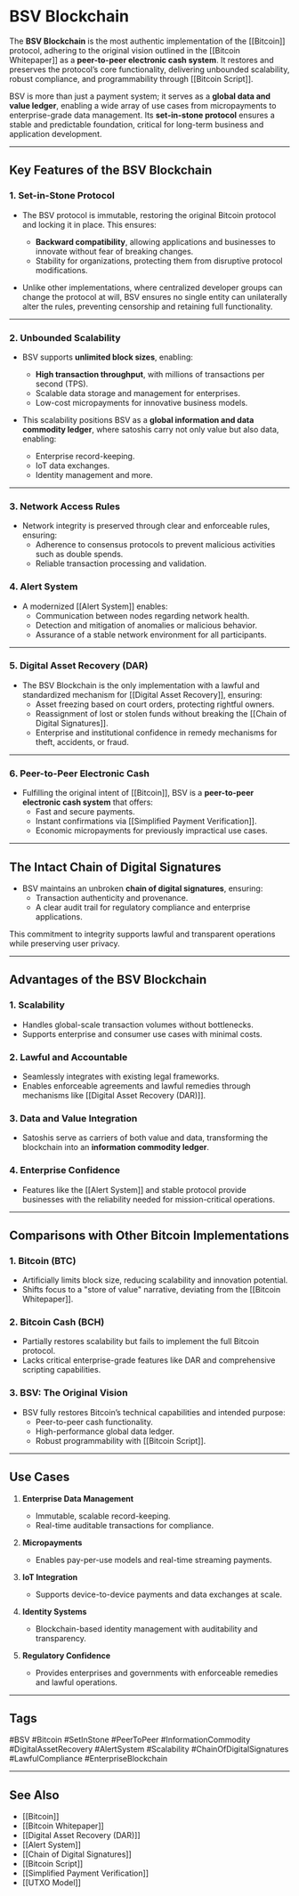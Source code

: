 # BSV Blockchain

The **BSV Blockchain** is the most authentic implementation of the [[Bitcoin]] protocol, adhering to the original vision outlined in the [[Bitcoin Whitepaper]] as a **peer-to-peer electronic cash system**. It restores and preserves the protocol’s core functionality, delivering unbounded scalability, robust compliance, and programmability through [[Bitcoin Script]]. 

BSV is more than just a payment system; it serves as a **global data and value ledger**, enabling a wide array of use cases from micropayments to enterprise-grade data management. Its **set-in-stone protocol** ensures a stable and predictable foundation, critical for long-term business and application development.

---

## Key Features of the BSV Blockchain

### 1. **Set-in-Stone Protocol**
- The BSV protocol is immutable, restoring the original Bitcoin protocol and locking it in place. This ensures:
  - **Backward compatibility**, allowing applications and businesses to innovate without fear of breaking changes.
  - Stability for organizations, protecting them from disruptive protocol modifications.

- Unlike other implementations, where centralized developer groups can change the protocol at will, BSV ensures no single entity can unilaterally alter the rules, preventing censorship and retaining full functionality.

---

### 2. **Unbounded Scalability**
- BSV supports **unlimited block sizes**, enabling:
  - **High transaction throughput**, with millions of transactions per second (TPS).
  - Scalable data storage and management for enterprises.
  - Low-cost micropayments for innovative business models.

- This scalability positions BSV as a **global information and data commodity ledger**, where satoshis carry not only value but also data, enabling:
  - Enterprise record-keeping.
  - IoT data exchanges.
  - Identity management and more.

---

### 3. **Network Access Rules**
- Network integrity is preserved through clear and enforceable rules, ensuring:
  - Adherence to consensus protocols to prevent malicious activities such as double spends.
  - Reliable transaction processing and validation.

### 4. **Alert System**
- A modernized [[Alert System]] enables:
  - Communication between nodes regarding network health.
  - Detection and mitigation of anomalies or malicious behavior.
  - Assurance of a stable network environment for all participants.

---

### 5. **Digital Asset Recovery (DAR)**
- The BSV Blockchain is the only implementation with a lawful and standardized mechanism for [[Digital Asset Recovery]], ensuring:
  - Asset freezing based on court orders, protecting rightful owners.
  - Reassignment of lost or stolen funds without breaking the [[Chain of Digital Signatures]].
  - Enterprise and institutional confidence in remedy mechanisms for theft, accidents, or fraud.

---

### 6. **Peer-to-Peer Electronic Cash**
- Fulfilling the original intent of [[Bitcoin]], BSV is a **peer-to-peer electronic cash system** that offers:
  - Fast and secure payments.
  - Instant confirmations via [[Simplified Payment Verification]].
  - Economic micropayments for previously impractical use cases.

---

## The Intact Chain of Digital Signatures
- BSV maintains an unbroken **chain of digital signatures**, ensuring:
  - Transaction authenticity and provenance.
  - A clear audit trail for regulatory compliance and enterprise applications.

This commitment to integrity supports lawful and transparent operations while preserving user privacy.

---

## Advantages of the BSV Blockchain

### 1. **Scalability**
- Handles global-scale transaction volumes without bottlenecks.
- Supports enterprise and consumer use cases with minimal costs.

### 2. **Lawful and Accountable**
- Seamlessly integrates with existing legal frameworks.
- Enables enforceable agreements and lawful remedies through mechanisms like [[Digital Asset Recovery (DAR)]].

### 3. **Data and Value Integration**
- Satoshis serve as carriers of both value and data, transforming the blockchain into an **information commodity ledger**.

### 4. **Enterprise Confidence**
- Features like the [[Alert System]] and stable protocol provide businesses with the reliability needed for mission-critical operations.

---

## Comparisons with Other Bitcoin Implementations

### 1. **Bitcoin (BTC)**
- Artificially limits block size, reducing scalability and innovation potential.
- Shifts focus to a "store of value" narrative, deviating from the [[Bitcoin Whitepaper]].

### 2. **Bitcoin Cash (BCH)**
- Partially restores scalability but fails to implement the full Bitcoin protocol.
- Lacks critical enterprise-grade features like DAR and comprehensive scripting capabilities.

### 3. **BSV: The Original Vision**
- BSV fully restores Bitcoin’s technical capabilities and intended purpose:
  - Peer-to-peer cash functionality.
  - High-performance global data ledger.
  - Robust programmability with [[Bitcoin Script]].

---

## Use Cases

1. **Enterprise Data Management**
   - Immutable, scalable record-keeping.
   - Real-time auditable transactions for compliance.

2. **Micropayments**
   - Enables pay-per-use models and real-time streaming payments.

3. **IoT Integration**
   - Supports device-to-device payments and data exchanges at scale.

4. **Identity Systems**
   - Blockchain-based identity management with auditability and transparency.

5. **Regulatory Confidence**
   - Provides enterprises and governments with enforceable remedies and lawful operations.

---

## Tags

#BSV #Bitcoin #SetInStone #PeerToPeer #InformationCommodity #DigitalAssetRecovery #AlertSystem #Scalability #ChainOfDigitalSignatures #LawfulCompliance #EnterpriseBlockchain

---

## See Also

- [[Bitcoin]]
- [[Bitcoin Whitepaper]]
- [[Digital Asset Recovery (DAR)]]
- [[Alert System]]
- [[Chain of Digital Signatures]]
- [[Bitcoin Script]]
- [[Simplified Payment Verification]]
- [[UTXO Model]]














